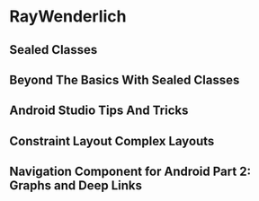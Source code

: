 # RayWenderlich

## Sealed Classes

## Beyond The Basics With Sealed Classes

## Android Studio Tips And Tricks

## Constraint Layout Complex Layouts

## Navigation Component for Android Part 2: Graphs and Deep Links
